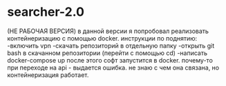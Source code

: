 # searcher-2.0
(НЕ РАБОЧАЯ ВЕРСИЯ)
в данной версии я попробовал реализовать контейнеризацию с помощью docker.
инструкции по поднятию:
-включить vpn
-скачать репозиторий в отдельную папку
-открыть git bash в скачанном репозитории (перейти с помощью cd)
-написать docker-compose up
после этого софт запустится в docker. почему-то при переходе на api - выдается ошибка. не знаю с чем она связана, но контейнеризация работает.
